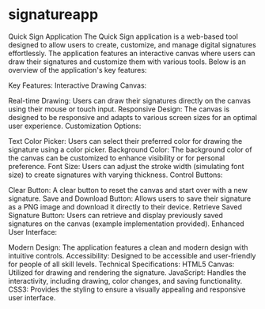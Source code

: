 # signatureapp
Quick Sign Application
The Quick Sign application is a web-based tool designed to allow users to create, customize, and manage digital signatures effortlessly. The application features an interactive canvas where users can draw their signatures and customize them with various tools. Below is an overview of the application's key features:

Key Features:
Interactive Drawing Canvas:

Real-time Drawing: Users can draw their signatures directly on the canvas using their mouse or touch input.
Responsive Design: The canvas is designed to be responsive and adapts to various screen sizes for an optimal user experience.
Customization Options:

Text Color Picker: Users can select their preferred color for drawing the signature using a color picker.
Background Color: The background color of the canvas can be customized to enhance visibility or for personal preference.
Font Size: Users can adjust the stroke width (simulating font size) to create signatures with varying thickness.
Control Buttons:

Clear Button: A clear button to reset the canvas and start over with a new signature.
Save and Download Button: Allows users to save their signature as a PNG image and download it directly to their device.
Retrieve Saved Signature Button: Users can retrieve and display previously saved signatures on the canvas (example implementation provided).
Enhanced User Interface:

Modern Design: The application features a clean and modern design with intuitive controls.
Accessibility: Designed to be accessible and user-friendly for people of all skill levels.
Technical Specifications:
HTML5 Canvas: Utilized for drawing and rendering the signature.
JavaScript: Handles the interactivity, including drawing, color changes, and saving functionality.
CSS3: Provides the styling to ensure a visually appealing and responsive user interface.
